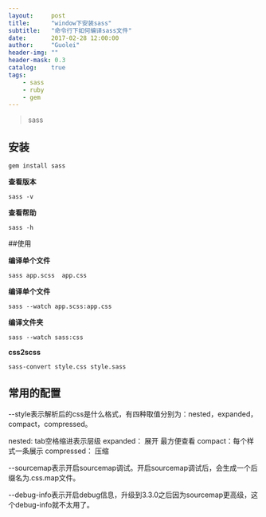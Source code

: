 ```yaml
---
layout:     post
title:      "window下安装sass"
subtitle:   "命令行下如何编译sass文件"
date:       2017-02-28 12:00:00
author:     "Guolei"
header-img: ""
header-mask: 0.3
catalog:    true
tags:
    - sass
    - ruby
    - gem
---
```


> sass 

## 安装 

```
gem install sass
```
**查看版本**

```
sass -v
```
**查看帮助**

```
sass -h
```

##使用

**编译单个文件**

```
sass app.scss  app.css
```

**编译单个文件**

```
sass --watch app.scss:app.css
```

**编译文件夹**

```
sass --watch sass:css
```

**css2scss**

```
sass-convert style.css style.sass   
```


## 常用的配置

--style表示解析后的css是什么格式，有四种取值分别为：nested，expanded，compact，compressed。

nested: tab空格缩进表示层级
expanded： 展开 最方便查看
compact：每个样式一条展示
compressed： 压缩

--sourcemap表示开启sourcemap调试。开启sourcemap调试后，会生成一个后缀名为.css.map文件。

--debug-info表示开启debug信息，升级到3.3.0之后因为sourcemap更高级，这个debug-info就不太用了。

